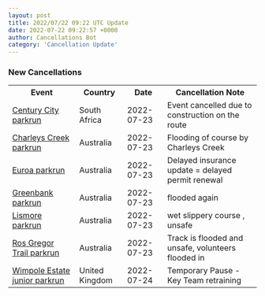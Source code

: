 ```yaml
---
layout: post
title: 2022/07/22 09:22 UTC Update
date: 2022-07-22 09:22:57 +0000
author: Cancellations Bot
category: 'Cancellation Update'
---
```


<h3>New Cancellations</h3>
<div class='hscrollable'>
<table style='width: 100%'>
    <tr>
        <th>Event</th>
        <th>Country</th>
        <th>Date</th>
        <th>Cancellation Note</th>
    </tr>
    <tr>
        <td><a href="https://www.parkrun.co.za/centurycity">Century City parkrun</a></td>
        <td>South Africa</td>
        <td>2022-07-23</td>
        <td>Event cancelled due to construction on the route</td>
    </tr>
    <tr>
        <td><a href="https://www.parkrun.com.au/charleyscreek">Charleys Creek parkrun</a></td>
        <td>Australia</td>
        <td>2022-07-23</td>
        <td>Flooding of course by Charleys Creek</td>
    </tr>
    <tr>
        <td><a href="https://www.parkrun.com.au/euroa">Euroa parkrun</a></td>
        <td>Australia</td>
        <td>2022-07-23</td>
        <td>Delayed insurance update = delayed permit renewal</td>
    </tr>
    <tr>
        <td><a href="https://www.parkrun.com.au/greenbank">Greenbank parkrun</a></td>
        <td>Australia</td>
        <td>2022-07-23</td>
        <td>flooded again</td>
    </tr>
    <tr>
        <td><a href="https://www.parkrun.com.au/lismore">Lismore parkrun</a></td>
        <td>Australia</td>
        <td>2022-07-23</td>
        <td>wet slippery course , unsafe</td>
    </tr>
    <tr>
        <td><a href="https://www.parkrun.com.au/rosgregortrail">Ros Gregor Trail parkrun</a></td>
        <td>Australia</td>
        <td>2022-07-23</td>
        <td>Track is flooded and unsafe, volunteers flooded in</td>
    </tr>
    <tr>
        <td><a href="https://www.parkrun.org.uk/wimpoleestate-juniors">Wimpole Estate junior parkrun</a></td>
        <td>United Kingdom</td>
        <td>2022-07-24</td>
        <td>Temporary Pause - Key Team retraining</td>
    </tr>
</table>
</div>
